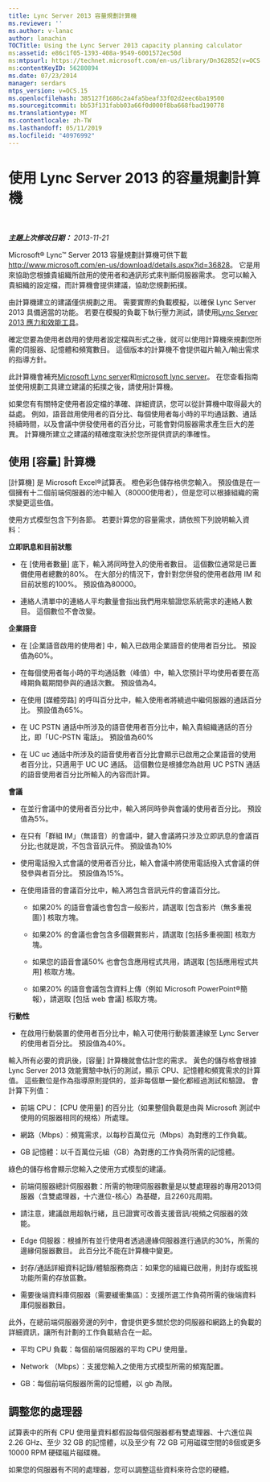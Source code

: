 ```yaml
---
title: Lync Server 2013 容量規劃計算機
ms.reviewer: ''
ms.author: v-lanac
author: lanachin
TOCTitle: Using the Lync Server 2013 capacity planning calculator
ms:assetid: e86c1f05-1393-408a-9549-6001572ec50d
ms:mtpsurl: https://technet.microsoft.com/en-us/library/Dn362852(v=OCS.15)
ms:contentKeyID: 56280894
ms.date: 07/23/2014
manager: serdars
mtps_version: v=OCS.15
ms.openlocfilehash: 385127f1686c2a4fa5beaf33f02d2eec6ba19500
ms.sourcegitcommit: bb53f131fabb03a66f0d000f8ba668fbad190778
ms.translationtype: MT
ms.contentlocale: zh-TW
ms.lasthandoff: 05/11/2019
ms.locfileid: "40976992"
---
```

<div data-xmlns="http://www.w3.org/1999/xhtml">

<div class="topic" data-xmlns="http://www.w3.org/1999/xhtml" data-msxsl="urn:schemas-microsoft-com:xslt" data-cs="http://msdn.microsoft.com/en-us/">

<div data-asp="http://msdn2.microsoft.com/asp">

# <a name="using-the-capacity-planning-calculator-for-lync-server-2013"></a>使用 Lync Server 2013 的容量規劃計算機

</div>

<div id="mainSection">

<div id="mainBody">

<span> </span>

_**主題上次修改日期：** 2013-11-21_

Microsoft® Lync™ Server 2013 容量規劃計算機可供下載<http://www.microsoft.com/en-us/download/details.aspx?id=36828>。 它是用來協助您根據貴組織所啟用的使用者和通訊形式來判斷伺服器需求。 您可以輸入貴組織的設定檔，而計算機會提供建議，協助您規劃拓撲。

由計算機建立的建議僅供規劃之用。 需要實際的負載模擬，以確保 Lync Server 2013 具備適當的功能。 若要在模擬的負載下執行壓力測試，請使用[Lync Server 2013 應力和效能工具](http://go.microsoft.com/fwlink/?linkid=282724)。

確定您要為使用者啟用的使用者設定檔與形式之後，就可以使用計算機來規劃您所需的伺服器、記憶體和頻寬數目。 這個版本的計算機不會提供磁片輸入/輸出需求的指導方針。

此計算機會補充[Microsoft Lync server](http://go.microsoft.com/fwlink/?linkid=282725)和[microsoft lync server](lync-server-2013-planning.md)。 在您查看指南並使用規劃工具建立建議的拓撲之後，請使用計算機。

如果您有有關特定使用者設定檔的準確、詳細資訊，您可以從計算機中取得最大的益處。 例如，語音啟用使用者的百分比、每個使用者每小時的平均通話數、通話持續時間，以及會議中併發使用者的百分比，可能會對伺服器需求產生巨大的差異。 計算機所建立之建議的精確度取決於您所提供資訊的準確性。

<div>

## <a name="using-the-capacity-calculator"></a>使用 [容量] 計算機

[計算機] 是 Microsoft Excel®試算表。 橙色彩色儲存格供您輸入。 預設值是在一個擁有十二個前端伺服器的池中輸入（80000使用者），但是您可以根據組織的需求變更這些值。

使用方式模型包含下列各節。 若要計算您的容量需求，請依照下列說明輸入資料：

**立即訊息和目前狀態**

  - 在 [使用者數量] 底下，輸入將同時登入的使用者數目。 這個數位通常是已置備使用者總數的80%。 在大部分的情況下，會針對您併發的使用者啟用 IM 和目前狀態的100%。 預設值為80000。

  - 連絡人清單中的連絡人平均數量會指出我們用來驗證您系統需求的連絡人數目。 這個數位不會改變。

**企業語音**

  - 在 [企業語音啟用的使用者] 中，輸入已啟用企業語音的使用者百分比。 預設值為60%。

  - 在每個使用者每小時的平均通話數（峰值）中，輸入您預計平均使用者要在高峰期負載期間參與的通話次數。 預設值為4。

  - 在使用 [媒體旁路] 的呼叫百分比中，輸入使用者將繞過中繼伺服器的通話百分比。 預設值為65%。

  - 在 UC PSTN 通話中所涉及的語音使用者百分比中，輸入貴組織通話的百分比，即「UC-PSTN 電話」。 預設值為60%

  - 在 UC uc 通話中所涉及的語音使用者百分比會顯示已啟用之企業語音的使用者百分比，只適用于 UC UC 通話。 這個數位是根據您為啟用 UC PSTN 通話的語音使用者百分比所輸入的內容而計算。

**會議**

  - 在並行會議中的使用者百分比中，輸入將同時參與會議的使用者百分比。 預設值為5%。

  - 在只有「群組 IM」（無語音）的會議中，鍵入會議將只涉及立即訊息的會議百分比;也就是說，不包含音訊元件。 預設值為10%

  - 使用電話撥入式會議的使用者百分比，輸入會議中將使用電話撥入式會議的併發參與者百分比。 預設值為15%。

  - 在使用語音的會議百分比中，輸入將包含音訊元件的會議百分比。
    
      - 如果20% 的語音會議也會包含一般影片，請選取 [包含影片（無多重視圖）] 核取方塊。
    
      - 如果20% 的會議也會包含多個觀賞影片，請選取 [包括多重視圖] 核取方塊。
    
      - 如果您的語音會議50% 也會包含應用程式共用，請選取 [包括應用程式共用] 核取方塊。
    
      - 如果20% 的語音會議包含資料上傳（例如 Microsoft PowerPoint®簡報），請選取 [包括 web 會議] 核取方塊。

**行動性**

  - 在啟用行動裝置的使用者百分比中，輸入可使用行動裝置連線至 Lync Server 的使用者百分比。 預設值為40%。

輸入所有必要的資訊後，[容量] 計算機就會估計您的需求。 黃色的儲存格會根據 Lync Server 2013 效能實驗中執行的測試，顯示 CPU、記憶體和頻寬需求的計算值。 這些數位是作為指導原則提供的，並非每個單一變化都經過測試和驗證。 會計算下列值：

  - 前端 CPU： [CPU 使用量] 的百分比（如果整個負載是由與 Microsoft 測試中使用的伺服器相同的規格）所處理。

  - 網路（Mbps）：頻寬需求，以每秒百萬位元（Mbps）為對應的工作負載。

  - GB 記憶體：以千百萬位元組（GB）為對應的工作負荷所需的記憶體。

綠色的儲存格會顯示您輸入之使用方式模型的建議。

  - 前端伺服器總計伺服器數：所需的物理伺服器數量是以雙處理器的專用2013伺服器（含雙處理器，十六進位-核心）為基礎，且2260兆周期。

  - 請注意，建議啟用超執行緒，且已證實可改善支援音訊/視頻之伺服器的效能。

  - Edge 伺服器：根據所有並行使用者透過邊緣伺服器進行通訊的30%，所需的邊緣伺服器數目。 此百分比不能在計算機中變更。

  - 封存/通話詳細資料記錄/體驗服務商店：如果您的組織已啟用，則封存或監視功能所需的存放區數。

  - 需要後端資料庫伺服器（需要緩衝集區）：支援所選工作負荷所需的後端資料庫伺服器數目。

此外，在總前端伺服器旁邊的列中，會提供更多關於您的伺服器和網路上的負載的詳細資訊，讓所有計劃的工作負載結合在一起。

  - 平均 CPU 負載：每個前端伺服器的平均 CPU 使用量。

  - Network （Mbps）：支援您輸入之使用方式模型所需的頻寬配置。

  - GB：每個前端伺服器所需的記憶體，以 gb 為限。

</div>

<div>

## <a name="adjusting-for-your-processors"></a>調整您的處理器

試算表中的所有 CPU 使用量資料都假設每個伺服器都有雙處理器、十六進位與 2.26 GHz、至少 32 GB 的記憶體，以及至少有 72 GB 可用磁碟空間的8個或更多 10000 RPM 硬碟磁片磁碟機。

如果您的伺服器有不同的處理器，您可以調整這些資料來符合您的硬體。

</div>

</div>

<span> </span>

</div>

</div>

</div>

